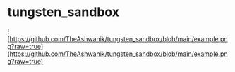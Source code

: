 # tungsten_sandbox

![https://github.com/TheAshwanik/tungsten_sandbox/blob/main/example.png?raw=true](https://github.com/TheAshwanik/tungsten_sandbox/blob/main/example.png?raw=true)
